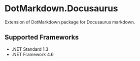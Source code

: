 # DotMarkdown.Docusaurus

Extension of DotMarkdown package for Docusaurus markdown.

## Supported Frameworks

* .NET Standard 1.3
* .NET Framework 4.6
